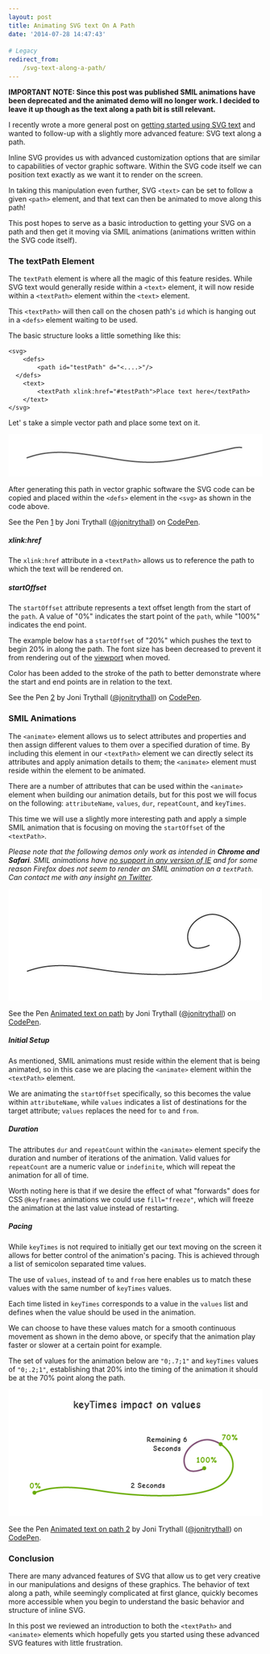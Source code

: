 ```yaml
---
layout: post
title: Animating SVG text On A Path
date: '2014-07-28 14:47:43'

# Legacy
redirect_from:
    /svg-text-along-a-path/
---
```


**IMPORTANT NOTE: Since this post was published SMIL animations have been deprecated and the animated demo will no longer work. I decided to leave it up though as the text along a path bit is still relevant.**

I recently wrote a more general post on [getting started using SVG text](http://jonibologna.com/a-look-at-svg-text/) and wanted to follow-up with a slightly more advanced feature: SVG text along a path.

Inline SVG provides us with advanced customization options that are similar to capabilities of vector graphic software. Within the SVG code itself we can position text exactly as we want it to render on the screen.

In taking this manipulation even further, SVG `<text>` can be set to follow a given `<path>` element, and that text can then be animated to move along this path!

This post hopes to serve as a basic introduction to getting your SVG on a path and then get it moving via SMIL animations (animations written within the SVG code itself).

### The textPath Element

The `textPath` element is where all the magic of this feature resides. While SVG text would generally reside within a `<text>` element, it will now reside within a `<textPath>` element within the `<text>` element.

This `<textPath>` will then call on the chosen path's `id` which is hanging out in a `<defs>` element waiting to be used.

The basic structure looks a little something like this:

	<svg>
    	<defs>
  			<path id="testPath" d="<....>"/>
  	  </defs>
        <text>
      		<textPath xlink:href="#testPath">Place text here</textPath>
        </text>
    </svg>

Let' s take a simple vector path and place some text on it.

![Simple path](/content/2014/Jul/Screen-Shot-2014-07-23-at-10-31-04-AM.png)

After generating this path in vector graphic software the SVG code can be copied and placed within the `<defs>` element in the `<svg>` as shown in the code above.

<p data-height="268" data-theme-id="6090" data-slug-hash="f3da6a1dcc7b4658674e7137c5632b4b" data-default-tab="result" class='codepen'>See the Pen <a href='http://codepen.io/jonitrythall/pen/f3da6a1dcc7b4658674e7137c5632b4b/'>1</a> by Joni Trythall  (<a href='http://codepen.io/jonitrythall'>@jonitrythall</a>) on <a href='http://codepen.io'>CodePen</a>.</p>
<script async src="//codepen.io/assets/embed/ei.js"></script>

##### xlink:href

The `xlink:href` attribute in a `<textPath>` allows us to reference the path to which the text will be rendered on.

##### startOffset

The `startOffset` attribute represents a text offset length from the start of the `path`. A value of "0%" indicates the start point of the `path`, while "100%" indicates the end point.

The example below has a `startOffset` of "20%" which pushes the text to begin 20% in along the path. The font size has been decreased to prevent it from rendering out of the [viewport](http://jonibologna.com/svg-viewbox-and-viewport/) when moved.

Color has been added to the stroke of the path to better demonstrate where the start and end points are in relation to the text.

<p data-height="268" data-theme-id="6090" data-slug-hash="b60cb49eb60d4db158fc9c81b1b6cd64" data-default-tab="result" class='codepen'>See the Pen <a href='http://codepen.io/jonitrythall/pen/b60cb49eb60d4db158fc9c81b1b6cd64/'>2</a> by Joni Trythall  (<a href='http://codepen.io/jonitrythall'>@jonitrythall</a>) on <a href='http://codepen.io'>CodePen</a>.</p>
<script async src="//codepen.io/assets/embed/ei.js"></script>


### SMIL Animations

The `<animate>` element allows us to select attributes and properties and then assign different values to them over a specified duration of time. By including this element in our `<textPath>` element we can directly select its attributes and apply animation details to them; the `<animate>` element must reside within the element to be animated.

There are a number of attributes that can be used within the `<animate>` element when building our animation details, but for this post we will focus on the following: `attributeName`, `values`, `dur`, `repeatCount`, and `keyTimes`.


This time we will use a slightly more interesting path and apply a simple SMIL animation that is focusing on moving the `startOffset` of the `<textPath>`.

*Please note that the following demos only work as intended in **Chrome and Safari**. SMIL animations have [no support in any version of IE](http://caniuse.com/svg-smil) and for some reason Firefox does not seem to render an SMIL animation on a `textPath`. Can contact me with any insight [on Twitter](https://twitter.com/JoniTrythall).*

![alt](/content/2014/Jul/Screen-Shot-2014-07-23-at-12-02-08-PM.png)


<p data-height="268" data-theme-id="6090" data-slug-hash="1cec834a8507d6bd513f70caa6fcc29f" data-default-tab="result" class='codepen'>See the Pen <a href='http://codepen.io/jonitrythall/pen/1cec834a8507d6bd513f70caa6fcc29f/'>Animated text on path</a> by Joni Trythall  (<a href='http://codepen.io/jonitrythall'>@jonitrythall</a>) on <a href='http://codepen.io'>CodePen</a>.</p>
<script async src="//codepen.io/assets/embed/ei.js"></script>


##### Initial Setup

As mentioned, SMIL animations must reside within the element that is being animated, so in this case we are placing the `<animate>` element within the `<textPath>` element.

We are animating the `startOffset` specifically, so this becomes the value within `attributeName`, while `values` indicates a list of destinations for the target attribute; `values` replaces the need for `to` and `from`.  


##### Duration

The attributes `dur` and `repeatCount` within the `<animate>` element specify the duration and number of iterations of the animation. Valid values for `repeatCount` are a numeric value or `indefinite`, which will repeat the animation for all of time.  

Worth noting here is that if we desire the effect of what "forwards" does for CSS `@keyframes` animations we could use `fill="freeze"`, which will freeze the animation at the last value instead of restarting.

##### Pacing

While `keyTimes` is not required to initially get our text moving on the screen it allows for better control of the animation's pacing. This is achieved through a list of semicolon separated time values.

The use of `values`, instead of `to` and `from` here enables us to match these values with the same number of `keyTimes` values.

Each time listed in `keyTimes` corresponds to a value in the `values` list and defines when the value should be used in the animation.

We can choose to have these values match for a smooth continuous movement as shown in the demo above, or specify that the animation play faster or slower at a certain point for example.

The set of values for the animation below are `"0;.7;1"` and `keyTimes` values of `"0;.2;1"`, establishing that 20% into the timing of the animation it should be at the 70% point along the path.

![alt](/content/2014/Jul/keytimesimpact.png)

<p data-height="268" data-theme-id="6090" data-slug-hash="3bdfedf747de520bb53e924495e89821" data-default-tab="result" class='codepen'>See the Pen <a href='http://codepen.io/jonitrythall/pen/3bdfedf747de520bb53e924495e89821/'>Animated text on path 2</a> by Joni Trythall  (<a href='http://codepen.io/jonitrythall'>@jonitrythall</a>) on <a href='http://codepen.io'>CodePen</a>.</p>
<script async src="//codepen.io/assets/embed/ei.js"></script>

### Conclusion

There are many advanced features of SVG that allow us to get very creative in our manipulations and designs of these graphics. The behavior of text along a path, while seemingly complicated at first glance, quickly becomes more accessible when you begin to understand the basic behavior and structure of inline SVG.

In this post we reviewed an introduction to both the `<textPath>` and `<animate>` elements which hopefully gets you started using these advanced SVG features with little frustration.
